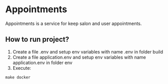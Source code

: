 # Appointments

Appointments is a service for keep salon and user appointments.

## How to run project?

1. Create a file .env and setup env variables with name .env in folder build 
2. Create a file application.env and setup env variables with name application.env in folder env
3. Execute:
~~~make
make docker
~~~